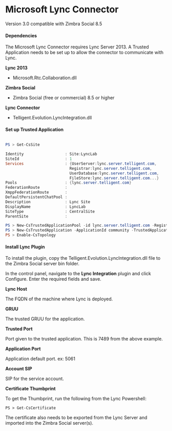 # Microsoft Lync Connector

Version 3.0 compatible with Zimbra Social 8.5

#### Dependencies

The Microsoft Lync Connector requires Lync Server 2013. A Trusted Application needs to be set up to allow the connector to communicate with Lync.

**Lync 2013**
- Microsoft.Rtc.Collaboration.dll

**Zimbra Social**
- Zimbra Social (free or commercial) 8.5 or higher

**Lync Connector**
- Telligent.Evolution.LyncIntegration.dll

#### Set up Trusted Application

```powershell

PS > Get-CsSite

Identity                  : Site:LyncLab
SiteId                    : 1
Services                  : {UserServer:lync.server.telligent.com,
                            Registrar:lync.server.telligent.com,
                            UserDatabase:lync.server.telligent.com,
                            FileStore:lync.server.telligent.com...}
Pools                     : {lync.server.telligent.com}
FederationRoute           :
XmppFederationRoute       :
DefaultPersistentChatPool :
Description               : Lync Site
DisplayName               : LyncLab
SiteType                  : CentralSite
ParentSite                :

PS > New-CsTrustedApplicationPool -id lync.server.telligent.com -Registrar Registrar:lync.server.telligent.com -site Site:LyncLab
PS > New-CsTrustedApplication -ApplicationId community -TrustedApplicationPoolFqdn lync.server.telligent.com  -Port 7489
PS > Enable-CsTopology

```

#### Install Lync Plugin

To install the plugin, copy the Telligent.Evolution.LyncIntegration.dll file to the Zimbra Social server bin folder.

In the control panel, navigate to the **Lync Integration** plugin and click Configure. Enter the required fields and save.

**Lync Host**

The FQDN of the machine where Lync is deployed.

**GRUU**

The trusted GRUU for the application.

**Trusted Port**

Port given to the trusted application. This is 7489 from the above example.

**Application Port**

Application default port. ex: 5061

**Account SIP**

SIP for the service account.

**Certificate Thumbprint**

To get the Thumbprint, run the following from the Lync Powershell:

`PS > Get-CsCertificate` 

The certificate also needs to be exported from the Lync Server and imported into the Zimbra Social server(s).